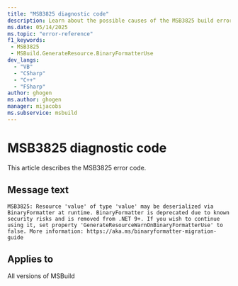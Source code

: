 ```yaml
---
title: "MSB3825 diagnostic code"
description: Learn about the possible causes of the MSB3825 build error, and get troubleshooting tips.
ms.date: 05/14/2025
ms.topic: "error-reference"
f1_keywords:
 - MSB3825
 - MSBuild.GenerateResource.BinaryFormatterUse
dev_langs:
  - "VB"
  - "CSharp"
  - "C++"
  - "FSharp"
author: ghogen
ms.author: ghogen
manager: mijacobs
ms.subservice: msbuild
---
```


# MSB3825 diagnostic code

<!-- :::ErrorDefinitionDescription::: -->
<!-- :::editable-content name="introDescription"::: -->
This article describes the MSB3825 error code.
<!-- :::editable-content-end::: -->

## Message text

`MSB3825: Resource 'value' of type 'value' may be deserialized via BinaryFormatter at runtime. BinaryFormatter is deprecated due to known security risks and is removed from .NET 9+. If you wish to continue using it, set property 'GenerateResourceWarnOnBinaryFormatterUse' to false.
           More information: https://aka.ms/binaryformatter-migration-guide`

<!-- :::editable-content name="postOutputDescription"::: -->
<!--
{StrBegin="MSB3825: "}
-->
<!-- :::editable-content-end::: -->
<!-- :::ErrorDefinitionDescription-end::: -->

## Applies to

All versions of MSBuild
